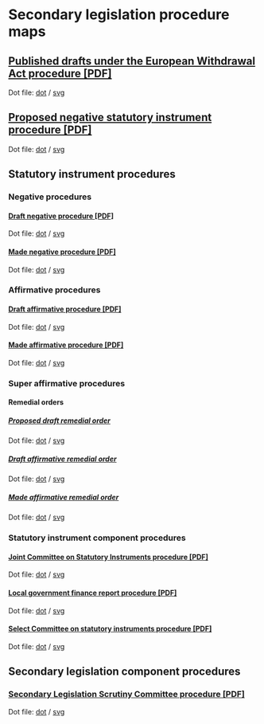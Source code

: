 # Secondary legislation procedure maps



## [Published drafts under the European Withdrawal Act procedure [PDF]](published-drafts-under-euwa/published-drafts-under-euwa.pdf)

Dot file: [dot](published-drafts-under-euwa/published-drafts-under-euwa.dot) / [svg](published-drafts-under-euwa/published-drafts-under-euwa.svg)

## [Proposed negative statutory instrument procedure [PDF]](proposed-negative-sis/proposed-negative-sis.pdf)

Dot file: [dot](proposed-negative-sis/proposed-negative-sis.dot) / [svg](proposed-negative-sis/proposed-negative-sis.svg)

## Statutory instrument procedures

### Negative procedures

#### [Draft negative procedure [PDF]](statutory-instruments/negative-procedures/draft/draft-negative.pdf)

Dot file: [dot](statutory-instruments/negative-procedures/draft/draft-negative.dot) / [svg](statutory-instruments/negative-procedures/draft/draft-negative.svg)

#### [Made negative procedure [PDF]](statutory-instruments/negative-procedures/made/made-negative.pdf)

Dot file: [dot](statutory-instruments/negative-procedures/made/made-negative.dot) / [svg](statutory-instruments/negative-procedures/made/made-negative.svg)

### Affirmative procedures

#### [Draft affirmative procedure [PDF]](statutory-instruments/affirmative-procedures/draft/draft-affirmative.pdf)

Dot file: [dot](statutory-instruments/affirmative-procedures/draft/draft-affirmative.dot) / [svg](statutory-instruments/affirmative-procedures/draft/draft-affirmative.svg)

#### [Made affirmative procedure [PDF]](statutory-instruments/affirmative-procedures/made/made-affirmative.pdf)

Dot file: [dot](statutory-instruments/affirmative-procedures/made/made-affirmative.dot) / [svg](statutory-instruments/affirmative-procedures/made/made-affirmative.svg)

### Super affirmative procedures

#### Remedial orders

##### [Proposed draft remedial order](statutory-instruments/super-affirmative-procedures/remedial-orders/proposed-draft-remedial-order/proposed-draft-remedial-order.pdf)

Dot file: [dot](statutory-instruments/super-affirmative-procedures/remedial-orders/proposed-draft-remedial-order/proposed-draft-remedial-order.dot) / [svg](statutory-instruments/super-affirmative-procedures/remedial-orders/proposed-draft-remedial-order/proposed-draft-remedial-order.svg)

##### [Draft affirmative remedial order](statutory-instruments/super-affirmative-procedures/remedial-orders/draft-affirmative/draft-affirmative.pdf)

Dot file: [dot](statutory-instruments/super-affirmative-procedures/remedial-orders/draft-affirmative/draft-affirmative.dot) / [svg](statutory-instruments/super-affirmative-procedures/remedial-orders/draft-affirmative/draft-affirmative.svg)

##### [Made affirmative remedial order](statutory-instruments/super-affirmative-procedures/remedial-orders/made-affirmative/made-affirmative.pdf)

Dot file: [dot](statutory-instruments/super-affirmative-procedures/remedial-orders/made-affirmative/made-affirmative.dot) / [svg](statutory-instruments/super-affirmative-procedures/remedial-orders/made-affirmative/made-affirmative.svg)

### Statutory instrument component procedures

#### [Joint Committee on Statutory Instruments procedure [PDF]](statutory-instruments/components/jcsi/jcsi.pdf)

Dot file: [dot](statutory-instruments/components/jcsi/jcsi.dot) / [svg](statutory-instruments/components/jcsi/jcsi.svg)

#### [Local government finance report procedure [PDF]](statutory-instruments/components/local-government-finance-report/local-government-finance-report.pdf)

Dot file: [dot](statutory-instruments/components/local-government-finance-report/local-government-finance-report.dot) / [svg](statutory-instruments/components/local-government-finance-report/local-government-finance-report.svg)

#### [Select Committee on statutory instruments procedure [PDF]](statutory-instruments/components/scsi/scsi.pdf)

Dot file: [dot](statutory-instruments/components/scsi/scsi.dot) / [svg](statutory-instruments/components/scsi/scsi.svg)

## Secondary legislation component procedures

### [Secondary Legislation Scrutiny Committee procedure [PDF]](components/slsc/slsc.pdf)

Dot file: [dot](components/slsc/slsc.dot) / [svg](components/slsc/slsc.svg)
